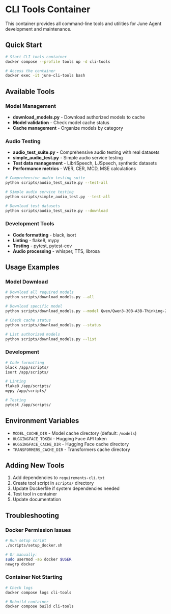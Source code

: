 # CLI Tools Container

This container provides all command-line tools and utilities for June Agent development and maintenance.

## Quick Start

```bash
# Start CLI tools container
docker compose --profile tools up -d cli-tools

# Access the container
docker exec -it june-cli-tools bash
```

## Available Tools

### Model Management
- **download_models.py** - Download authorized models to cache
- **Model validation** - Check model cache status
- **Cache management** - Organize models by category

### Audio Testing
- **audio_test_suite.py** - Comprehensive audio testing with real datasets
- **simple_audio_test.py** - Simple audio service testing
- **Test data management** - LibriSpeech, LJSpeech, synthetic datasets
- **Performance metrics** - WER, CER, MCD, MSE calculations

```bash
# Comprehensive audio testing suite
python scripts/audio_test_suite.py --test-all

# Simple audio service testing
python scripts/simple_audio_test.py --test-all

# Download test datasets
python scripts/audio_test_suite.py --download
```

### Development Tools
- **Code formatting** - black, isort
- **Linting** - flake8, mypy
- **Testing** - pytest, pytest-cov
- **Audio processing** - whisper, TTS, librosa

## Usage Examples

### Model Download
```bash
# Download all required models
python scripts/download_models.py --all

# Download specific model
python scripts/download_models.py --model Qwen/Qwen3-30B-A3B-Thinking-2507

# Check cache status
python scripts/download_models.py --status

# List authorized models
python scripts/download_models.py --list
```

### Development
```bash
# Code formatting
black /app/scripts/
isort /app/scripts/

# Linting
flake8 /app/scripts/
mypy /app/scripts/

# Testing
pytest /app/scripts/
```

## Environment Variables

- `MODEL_CACHE_DIR` - Model cache directory (default: `/models`)
- `HUGGINGFACE_TOKEN` - Hugging Face API token
- `HUGGINGFACE_CACHE_DIR` - Hugging Face cache directory
- `TRANSFORMERS_CACHE_DIR` - Transformers cache directory

## Adding New Tools

1. Add dependencies to `requirements-cli.txt`
2. Create tool script in `scripts/` directory
3. Update Dockerfile if system dependencies needed
4. Test tool in container
5. Update documentation

## Troubleshooting

### Docker Permission Issues
```bash
# Run setup script
./scripts/setup_docker.sh

# Or manually:
sudo usermod -aG docker $USER
newgrp docker
```

### Container Not Starting
```bash
# Check logs
docker compose logs cli-tools

# Rebuild container
docker compose build cli-tools
```

